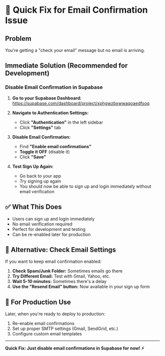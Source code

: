 # 🚀 Quick Fix for Email Confirmation Issue

## Problem
You're getting a "check your email" message but no email is arriving.

## Immediate Solution (Recommended for Development)

### Disable Email Confirmation in Supabase

1. **Go to your Supabase Dashboard:**
   https://supabase.com/dashboard/project/xphgwzbxwwaqoaedfsoq

2. **Navigate to Authentication Settings:**
   - Click **"Authentication"** in the left sidebar
   - Click **"Settings"** tab

3. **Disable Email Confirmation:**
   - Find **"Enable email confirmations"**
   - **Toggle it OFF** (disable it)
   - Click **"Save"**

4. **Test Sign Up Again:**
   - Go back to your app
   - Try signing up again
   - You should now be able to sign up and login immediately without email verification

## ✅ What This Does
- Users can sign up and login immediately
- No email verification required
- Perfect for development and testing
- Can be re-enabled later for production

## 🔄 Alternative: Check Email Settings

If you want to keep email confirmation enabled:

1. **Check Spam/Junk Folder:** Sometimes emails go there
2. **Try Different Email:** Test with Gmail, Yahoo, etc.
3. **Wait 5-10 minutes:** Sometimes there's a delay
4. **Use the "Resend Email" button:** Now available in your sign up form

## 📧 For Production Use

Later, when you're ready to deploy to production:
1. Re-enable email confirmations
2. Set up proper SMTP settings (Gmail, SendGrid, etc.)
3. Configure custom email templates

---

**Quick Fix: Just disable email confirmations in Supabase for now! ⚡**
